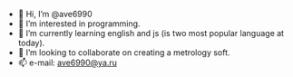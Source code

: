 - 👋 Hi, I’m @ave6990
- 👀 I’m interested in programming.
- 🌱 I’m currently learning english and js (is two most popular language at today).
- 💞️ I’m looking to collaborate on creating a metrology soft.
- 📫 e-mail: ave6990@ya.ru

<!---
ave6990/ave6990 is a ✨ special ✨ repository because its `README.md` (this file) appears on your GitHub profile.
You can click the Preview link to take a look at your changes.
--->
